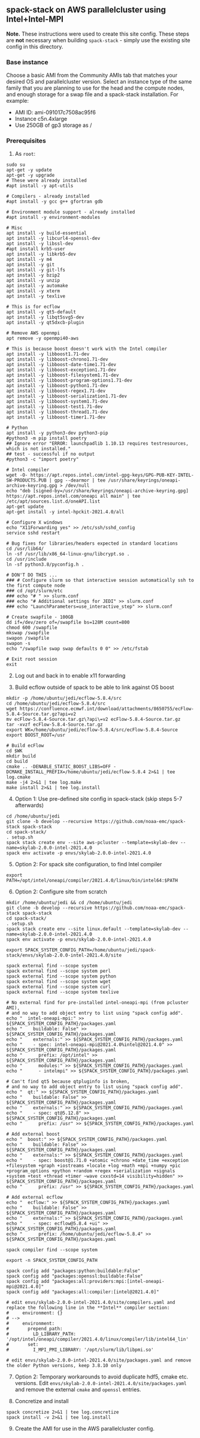 ## spack-stack on AWS parallelcluster using Intel+Intel-MPI

**Note.** These instructions were used to create this site config. These steps are **not** necessary when building ``spack-stack`` - simply use the existing site config in this directory.

### Base instance
Choose a basic AMI from the Community AMIs tab that matches your desired OS and parallelcluster version. Select an instance type of the same family that you are planning to use for the head and the compute nodes, and enough storage for a swap file and a spack-stack installation. For example:
- AMI ID: ami-091017c7508ac95f6
- Instance c5n.4xlarge
- Use 250GB of gp3 storage as /

### Prerequisites
1. As `root`:
```
sudo su
apt-get -y update
apt-get -y upgrade
# These were already installed
#apt install -y apt-utils

# Compilers - already installed
#apt install -y gcc g++ gfortran gdb

# Environment module support - already installed
#apt install -y environment-modules

# Misc
apt install -y build-essential
apt install -y libcurl4-openssl-dev
apt install -y libssl-dev
#apt install krb5-user
apt install -y libkrb5-dev
apt install -y m4
apt install -y git
apt install -y git-lfs
apt install -y bzip2
apt install -y unzip
apt install -y automake
apt install -y xterm
apt install -y texlive

# This is for ecflow
apt install -y qt5-default
apt install -y libqt5svg5-dev
apt install -y qt5dxcb-plugin

# Remove AWS openmpi
apt remove -y openmpi40-aws

# This is because boost doesn't work with the Intel compiler
apt install -y libboost1.71-dev
apt install -y libboost-chrono1.71-dev
apt install -y libboost-date-time1.71-dev
apt install -y libboost-exception1.71-dev
apt install -y libboost-filesystem1.71-dev
apt install -y libboost-program-options1.71-dev
apt install -y libboost-python1.71-dev
apt install -y libboost-regex1.71-dev
apt install -y libboost-serialization1.71-dev
apt install -y libboost-system1.71-dev
apt install -y libboost-test1.71-dev
apt install -y libboost-thread1.71-dev
apt install -y libboost-timer1.71-dev

# Python
apt install -y python3-dev python3-pip
#python3 -m pip install poetry
## Ignore error "ERROR: launchpadlib 1.10.13 requires testresources, which is not installed."
## test - successful if no output
#python3 -c "import poetry"

# Intel compiler
wget -O- https://apt.repos.intel.com/intel-gpg-keys/GPG-PUB-KEY-INTEL-SW-PRODUCTS.PUB | gpg --dearmor | tee /usr/share/keyrings/oneapi-archive-keyring.gpg > /dev/null
echo "deb [signed-by=/usr/share/keyrings/oneapi-archive-keyring.gpg] https://apt.repos.intel.com/oneapi all main" | tee /etc/apt/sources.list.d/oneAPI.list 
apt-get update
apt-get install -y intel-hpckit-2021.4.0/all

# Configure X windows
echo "X11Forwarding yes" >> /etc/ssh/sshd_config
service sshd restart

# Bug fixes for libraries/headers expected in standard locations
cd /usr/lib64/
ln -sf /usr/lib/x86_64-linux-gnu/libcrypt.so .
cd /usr/include
ln -sf python3.8/pyconfig.h .

# DON'T DO THIS ...
### # Configure slurm so that interactive session automatically ssh to the first compute node
### cd /opt/slurm/etc
### echo "# " >> slurm.conf
### echo "# Additional settings for JEDI" >> slurm.conf
### echo "LaunchParameters=use_interactive_step" >> slurm.conf

# Create swapfile - 100GB
dd if=/dev/zero of=/swapfile bs=128M count=800
chmod 600 /swapfile
mkswap /swapfile
swapon /swapfile
swapon -s
echo "/swapfile swap swap defaults 0 0" >> /etc/fstab

# Exit root session
exit
```

2. Log out and back in to enable x11 forwarding

3. Build ecflow outside of spack to be able to link against OS boost
```
mkdir -p /home/ubuntu/jedi/ecflow-5.8.4/src
cd /home/ubuntu/jedi/ecflow-5.8.4/src
wget https://confluence.ecmwf.int/download/attachments/8650755/ecFlow-5.8.4-Source.tar.gz?api=v2
mv ecFlow-5.8.4-Source.tar.gz\?api\=v2 ecFlow-5.8.4-Source.tar.gz
tar -xvzf ecFlow-5.8.4-Source.tar.gz
export WK=/home/ubuntu/jedi/ecflow-5.8.4/src/ecFlow-5.8.4-Source
export BOOST_ROOT=/usr

# Build ecFlow
cd $WK
mkdir build
cd build
cmake .. -DENABLE_STATIC_BOOST_LIBS=OFF -DCMAKE_INSTALL_PREFIX=/home/ubuntu/jedi/ecflow-5.8.4 2>&1 | tee log.cmake
make -j4 2>&1 | tee log.make
make install 2>&1 | tee log.install
```
4. Option 1: Use pre-defined site config in spack-stack (skip steps 5-7 afterwards)
```
cd /home/ubuntu/jedi
git clone -b develop --recursive https://github.com/noaa-emc/spack-stack spack-stack
cd spack-stack/
. setup.sh
spack stack create env --site aws-pcluster --template=skylab-dev --name=skylab-2.0.0-intel-2021.4.0
spack env activate -p envs/skylab-2.0.0-intel-2021.4.0
```
5. Option 2: For spack site configuration, to find Intel compiler
```
export PATH=/opt/intel/oneapi/compiler/2021.4.0/linux/bin/intel64:$PATH
```

6. Option 2: Configure site from scratch
```
mkdir /home/ubuntu/jedi && cd /home/ubuntu/jedi
git clone -b develop --recursive https://github.com/noaa-emc/spack-stack spack-stack
cd spack-stack/
. setup.sh
spack stack create env --site linux.default --template=skylab-dev --name=skylab-2.0.0-intel-2021.4.0
spack env activate -p envs/skylab-2.0.0-intel-2021.4.0

export SPACK_SYSTEM_CONFIG_PATH=/home/ubuntu/jedi/spack-stack/envs/skylab-2.0.0-intel-2021.4.0/site

spack external find --scope system
spack external find --scope system perl
spack external find --scope system python
spack external find --scope system wget
spack external find --scope system curl
spack external find --scope system texlive

# No external find for pre-installed intel-oneapi-mpi (from pcluster AMI),
# and no way to add object entry to list using "spack config add".
echo "  intel-oneapi-mpi:" >> ${SPACK_SYSTEM_CONFIG_PATH}/packages.yaml
echo "    buildable: False" >> ${SPACK_SYSTEM_CONFIG_PATH}/packages.yaml
echo "    externals:" >> ${SPACK_SYSTEM_CONFIG_PATH}/packages.yaml
echo "    - spec: intel-oneapi-mpi@2021.4.0%intel@2021.4.0" >> ${SPACK_SYSTEM_CONFIG_PATH}/packages.yaml
echo "      prefix: /opt/intel" >> ${SPACK_SYSTEM_CONFIG_PATH}/packages.yaml
echo "      modules:" >> ${SPACK_SYSTEM_CONFIG_PATH}/packages.yaml
echo "      - intelmpi" >> ${SPACK_SYSTEM_CONFIG_PATH}/packages.yaml

# Can't find qt5 because qtpluginfo is broken,
# and no way to add object entry to list using "spack config add".
echo "  qt:" >> ${SPACK_SYSTEM_CONFIG_PATH}/packages.yaml
echo "    buildable: False" >> ${SPACK_SYSTEM_CONFIG_PATH}/packages.yaml
echo "    externals:" >> ${SPACK_SYSTEM_CONFIG_PATH}/packages.yaml
echo "    - spec: qt@5.12.8" >> ${SPACK_SYSTEM_CONFIG_PATH}/packages.yaml
echo "      prefix: /usr" >> ${SPACK_SYSTEM_CONFIG_PATH}/packages.yaml

# Add external boost
echo "  boost:" >> ${SPACK_SYSTEM_CONFIG_PATH}/packages.yaml
echo "    buildable: False" >> ${SPACK_SYSTEM_CONFIG_PATH}/packages.yaml
echo "    externals:" >> ${SPACK_SYSTEM_CONFIG_PATH}/packages.yaml
echo "    - spec: boost@1.71.0 +atomic +chrono +date_time +exception +filesystem +graph +iostreams +locale +log +math +mpi +numpy +pic +program_options +python +random +regex +serialization +signals +system +test +thread +timer ~wave cxxstd=14 visibility=hidden" >> ${SPACK_SYSTEM_CONFIG_PATH}/packages.yaml
echo "      prefix: /usr" >> ${SPACK_SYSTEM_CONFIG_PATH}/packages.yaml

# Add external ecflow
echo "  ecflow:" >> ${SPACK_SYSTEM_CONFIG_PATH}/packages.yaml
echo "    buildable: False" >> ${SPACK_SYSTEM_CONFIG_PATH}/packages.yaml
echo "    externals:" >> ${SPACK_SYSTEM_CONFIG_PATH}/packages.yaml
echo "    - spec: ecflow@5.8.4 +ui" >> ${SPACK_SYSTEM_CONFIG_PATH}/packages.yaml
echo "      prefix: /home/ubuntu/jedi/ecflow-5.8.4" >> ${SPACK_SYSTEM_CONFIG_PATH}/packages.yaml

spack compiler find --scope system

export -n SPACK_SYSTEM_CONFIG_PATH

spack config add "packages:python:buildable:False"
spack config add "packages:openssl:buildable:False"
spack config add "packages:all:providers:mpi:[intel-oneapi-mpi@2021.4.0]"
spack config add "packages:all:compiler:[intel@2021.4.0]"

# edit envs/skylab-2.0.0-intel-2021.4.0/site/compilers.yaml and replace the following line in the **Intel** compiler section:
#     environment: {}
# -->
#     environment:
#       prepend_path:
#         LD_LIBRARY_PATH: '/opt/intel/oneapi/compiler/2021.4.0/linux/compiler/lib/intel64_lin'
#       set:
#         I_MPI_PMI_LIBRARY: '/opt/slurm/lib/libpmi.so'

# edit envs/skylab-2.0.0-intel-2021.4.0/site/packages.yaml and remove the older Python versions, keep 3.8.10 only
```

7. Option 2: Temporary workarounds to avoid duplicate hdf5, cmake etc. versions. Edit ``envs/skylab-2.0.0-intel-2021.4.0/site/packages.yaml`` and remove the external ``cmake`` and ``openssl`` entries.

8. Concretize and install
```
spack concretize 2>&1 | tee log.concretize
spack install -v 2>&1 | tee log.install
```
9. Create the AMI for use in the AWS parallelcluster config.
